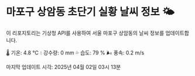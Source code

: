 
# 마포구 상암동 초단기 실황 날씨 정보 🌤️

이 리포지토리는 기상청 API를 사용하여 서울 마포구 상암동의 날씨 정보를 업데이트합니다. 

🌡️ 기온: 4.8 ℃
💧 강수량: 0 mm
💦 습도: 79 %
🌬️ 풍속: 0.2 m/s

마지막 업데이트 시각: 2025년 04월 02일 03시 13분    
